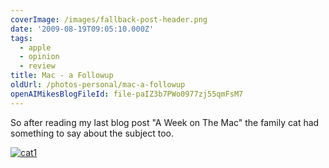 ```yaml
---
coverImage: /images/fallback-post-header.png
date: '2009-08-19T09:05:10.000Z'
tags:
  - apple
  - opinion
  - review
title: Mac - a Followup
oldUrl: /photos-personal/mac-a-followup
openAIMikesBlogFileId: file-paIZ3b7PWo0977zj55qmFsM7
---
```


So after reading my last blog post "A Week on The Mac" the family cat had something to say about the subject too.

<!-- more -->

[![cat1](/wp-content/uploads/2009/08/cat1.jpg "cat1")](/wp-content/uploads/2009/08/cat1.jpg)
